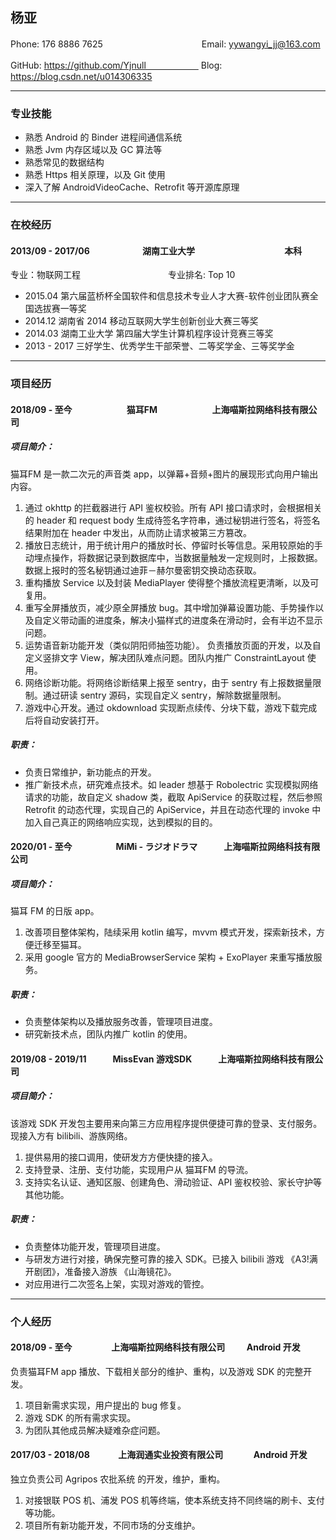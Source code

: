 ## 杨亚

Phone: 176 8886 7625　　　　　　 　　　　　Email: yywangyi_jj@163.com

GitHub: https://github.com/Yjnull　　　　　　 Blog: https://blog.csdn.net/u014306335

---

### 专业技能

* 熟悉 Android 的 Binder 进程间通信系统
* 熟悉 Jvm 内存区域以及 GC 算法等
* 熟悉常见的数据结构
* 熟悉 Https 相关原理，以及 Git 使用
* 深入了解 AndroidVideoCache、Retrofit 等开源库原理

---

### 在校经历

#### 2013/09 - 2017/06　　　　　　湖南工业大学	　　　　　　　　　　本科

专业：物联网工程　　　　　　　　　　专业排名: Top 10

* 2015.04 第六届蓝桥杯全国软件和信息技术专业人才大赛-软件创业团队赛全国选拔赛一等奖
* 2014.12 湖南省 2014 移动互联网大学生创新创业大赛三等奖
* 2014.03 湖南工业大学 第四届大学生计算机程序设计竞赛三等奖
* 2013 - 2017 三好学生、优秀学生干部荣誉、二等奖学金、三等奖学金

---
### 项目经历

#### 2018/09 - 至今　　　　　　     猫耳FM　　　　　　           上海喵斯拉网络科技有限公司 

##### 项目简介：

猫耳FM 是一款二次元的声音类 app，以弹幕+音频+图片的展现形式向用户输出内容。

1. 通过 okhttp 的拦截器进行 API 鉴权校验。所有 API 接口请求时，会根据相关的 header 和 request body 生成待签名字符串，通过秘钥进行签名，将签名结果附加在 header 中发出，从而防止请求被第三方篡改。
2. 播放日志统计，用于统计用户的播放时长、停留时长等信息。采用较原始的手动埋点操作，将数据记录到数据库中，当数据量触发一定规则时，上报数据。数据上报时的签名秘钥通过迪菲－赫尔曼密钥交换动态获取。
3. 重构播放 Service 以及封装 MediaPlayer 使得整个播放流程更清晰，以及可复用。
4. 重写全屏播放页，减少原全屏播放 bug。其中增加弹幕设置功能、手势操作以及自定义带动画的进度条，解决小猫样式的进度条在滑动时，会有半边不显示问题。
5. 运势语音新功能开发（类似阴阳师抽签功能）。 负责播放页面的开发，以及自定义竖排文字 View，解决团队难点问题。团队内推广 ConstraintLayout 使用。
6. 网络诊断功能。将网络诊断结果上报至 sentry，由于 sentry 有上报数据量限制。通过研读 sentry 源码，实现自定义 sentry，解除数据量限制。
7. 游戏中心开发。通过 okdownload 实现断点续传、分块下载，游戏下载完成后将自动安装打开。

##### 职责：

- 负责日常维护，新功能点的开发。 
- 推广新技术点，研究难点技术。如 leader 想基于 Robolectric 实现模拟网络请求的功能，故自定义 shadow 类，截取 ApiService 的获取过程，然后参照 Retrofit 的动态代理，实现自己的 ApiService，并且在动态代理的 invoke 中加入自己真正的网络响应实现，达到模拟的目的。

#### 2020/01 - 至今　　　　　MiMi - ラジオドラマ　　　上海喵斯拉网络科技有限公司 

##### 项目简介：

猫耳 FM 的日版 app。

1. 改善项目整体架构，陆续采用 kotlin 编写，mvvm 模式开发，探索新技术，方便迁移至猫耳。
2. 采用 google 官方的 MediaBrowserService 架构 + ExoPlayer 来重写播放服务。

##### 职责：

- 负责整体架构以及播放服务改善，管理项目进度。
- 研究新技术点，团队内推广 kotlin 的使用。

#### 2019/08 - 2019/11　　　MissEvan 游戏SDK　　　上海喵斯拉网络科技有限公司 

##### 项目简介：

该游戏 SDK 开发包主要用来向第三方应用程序提供便捷可靠的登录、支付服务。现接入方有 bilibili、游族网络。

1. 提供易用的接口调用，使研发方方便快捷的接入。
2. 支持登录、注册、支付功能，实现用户从 猫耳FM 的导流。
3. 支持实名认证、通知区服、创建角色、滑动验证、API 鉴权校验、家长守护等其他功能。

##### 职责：

- 负责整体功能开发，管理项目进度。
- 与研发方进行对接，确保完整可靠的接入 SDK。已接入 bilibili 游戏 《A3!满开剧团》，准备接入游族 《山海镜花》。
- 对应用进行二次签名上架，实现对游戏的管控。

---

### 个人经历

#### 2018/09 - 至今　　　   　  上海喵斯拉网络科技有限公司 　　       Android 开发

负责猫耳FM app 播放、下载相关部分的维护、重构，以及游戏 SDK 的完整开发。

1. 项目新需求实现，用户提出的 bug 修复。
2. 游戏 SDK 的所有需求实现。
3. 为团队其他成员解决疑难杂症问题。

#### 2017/03 - 2018/08　　　   上海润通实业投资有限公司 　　    	　Android 开发

独立负责公司 Agripos 农批系统 的开发，维护，重构。

1. 对接银联 POS 机、浦发 POS 机等终端，使本系统支持不同终端的刷卡、支付等功能。
2. 项目所有新功能开发，不同市场的分支维护。